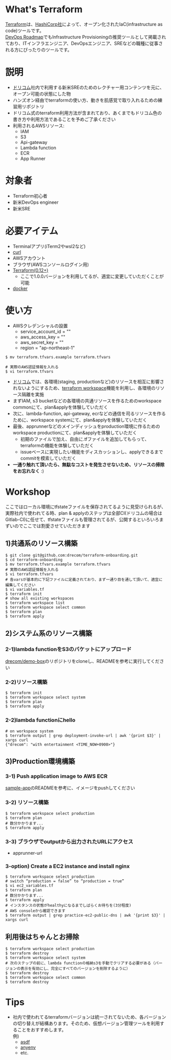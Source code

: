 # What's Terraform
[Terraform](https://www.terraform.io/)は、[HashiCorp社](https://www.hashicorp.com/)によって、オープン化されたIaC(infrastructure as code)ツールです。  
[DevOps Roadmap](https://roadmap.sh/devops)でもInfrastructure Provisioningの推奨ツールとして掲載されており、ITインフラエンジニア、DevOpsエンジニア、SREなどの職種に従事される方にぴったりのツールです。

# 説明
- [ドリコム](https://drecom.co.jp/)社内で利用する新米SREのためのレクチャー用コンテンツを元に、オープン可能の状態にした物
- ハンズオン経由でterraformの使い方、動きを肌感覚で取り入れるための練習用リポジトリ
- ドリコム式のterraform利用方法が含まれており、あくまでもドリコム色の書き方や利用方法であることを予めご了承ください
- 利用されるAWSリソース:
  - IAM
  - S3
  - Api-gateway
  - Lambda function
  - ECR
  - App Runner


# 対象者
- Terraform初心者
- 新米DevOps engineer
- 新米SRE

# 必要アイテム
- Terminalアプリ(iTerm2やwsl2など)
- [curl](https://formulae.brew.sh/formula/curl)
- AWSアカウント
- ブラウザ(AWSコンソールログイン用)
- [Terraform(0.12+)](https://www.terraform.io/downloads.html)
  - ここで1.0.0バージョンを利用してるが、適宜に変更していただくことが可能
- [docker](https://docs.docker.com/get-docker/)

# 使い方
- AWSクレデンシャルの設置
  - service_account_id = ""
  - aws_access_key = ""
  - aws_secret_key = ""
  - region = "ap-northeast-1"
```
$ mv terraform.tfvars.example terraform.tfvars

# 実際のAWS認証情報を入れる
$ vi terraform.tfvars
```

- [ドリコム](https://drecom.co.jp/)では、各環境(staging, productionなど)のリソースを相互に影響されないようにするため、[terraform workspace](https://www.terraform.io/docs/language/state/workspaces.html)機能を利用し、各環境のリソース隔離を実施
- まずIAM, s3 bucketなどの各環境の共通リソースを作るためのworkspace commonにて、plan&applyを体験していただく
- 次に、lambda-function, api-gateway, ecrなどの通信を司るリソースを作るために、workspace systemにて、plan&applyを体験していただく
- 最後、apprunnerなどのメインディッシュをproduction環境に作るためのworkspace productionにて、plan&applyを体験していただく
    - 初期のファイルで加え、自由に.tfファイルを追加してもらって、terraformの機能を体験していただく
    - issueベースに実現したい機能をディスカッションし、applyできるまでcommitを模索していただく
- __一通り触れて頂いたら、無駄なコストを発生させないため、リソースの掃除をお忘れなく__ :)


# Workshop
ここではローカル環境にtfstateファイルを保存されてるように見受けられるが、  
実際社内で使われてる時、plan & applyのステップは全部CI(ドリコムの場合はGitlab-CI)に任せて、tfstateファイルも管理されてるが、公開するといろいろまずいのでここでは割愛させていただきます

## 1)共通系のリソース構築
```
$ git clone git@github.com:drecom/terraform-onboarding.git
$ cd terraform-onboarding
$ mv terraform.tfvars.example terraform.tfvars
# 実際のAWS認証情報を入れる
$ vi terraform.tfvars
# 各varsが基本的に下記ファイルに定義されており、まず一通り目を通して頂いて、適宜に編集してください
$ vi variables.tf
$ terraform init
# show all existing workspaces
$ terraform workspace list
$ terraform workspace select common
$ terraform plan
$ terraform apply
```

## 2)システム系のリソース構築
### 2-1)lambda functionをS3のバケットにアップロード
[drecom/demo-box](https://github.com/drecom/demo-box)のリポジトリをcloneし、READMEを参考に実行してください

### 2-2)リソース構築
```
$ terraform init
$ terraform workspace select system
$ terraform plan
$ terraform apply
```

### 2-2)lambda functionにhello
```
# on workspace system
$ terraform output | grep deployment-invoke-url | awk '{print $3}' | xargs curl
{"drecom": "with entertainment <TIME_NOW+0900>"}
```

## 3)Production環境構築
### 3-1) Push application image to AWS ECR
[sample-app](https://github.com/drecom/demo-box/tree/main/sample-app)のREADMEを参考に、イメージをpushしてください

### 3-2) リソース構築
```
$ terraform workspace select production
$ terraform plan
# 数分かかります...
$ terraform apply
```

### 3-3) ブラウザでoutputから出力されたURLにアクセス
- apprunner-url

### 3-option) Create a EC2 instance and install nginx
```
$ terraform workspace select production
# switch “production = false” to “production = true”
$ vi ec2_variables.tf
$ terraform plan
# 数分かかります...
$ terraform apply
# インスタンスの状態がhealthyになるまでしばらくお待ちを(3分程度)
# AWS consoleから確認できます
$ terraform output | grep practice-ec2-public-dns | awk '{print $3}' | xargs curl
```

## 利用後はちゃんとお掃除
```
$ terraform workspace select production
$ terraform destroy
$ terraform workspace select system
# 次のステップの前に、lambda functionの格納s3を手動でクリアする必要がある（バージョンの表示を有効にし、完全にすべてのバージョンを削除するように）
$ terraform destroy
$ terraform workspace select common
$ terraform destroy
```

# Tips
- 社内で使われてるterraformバージョンは統一されてないため、各バージョンの切り替えが結構あります。そのため、仮想バージョン管理ツールを利用することをおすすめします。  
例) 
  - [asdf](https://asdf-vm.com/)
  - [anyenv](https://anyenv.github.io/)
  - etc.
